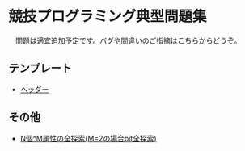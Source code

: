 # **競技プログラミング典型問題集**
　問題は適宜追加予定です。バグや間違いのご指摘は[こちら](https://github.com/RTnF/RTnF.github.io/issues)からどうぞ。

## テンプレート
- [ヘッダー](header.md)

## その他
- [N個^M属性の全探索(M=2の場合bit全探索)](others.md)
